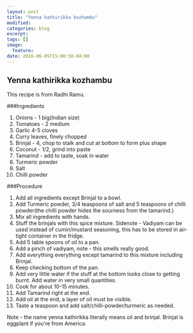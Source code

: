 ```yaml
---
layout: post
title: "Yenna kathirikka kozhambu"
modified:
categories: blog
excerpt:
tags: []
image:
  feature:
date: 2016-06-05T15:00:58-04:00
---
```

## Yenna kathirikka kozhambu

This recipe is from Radhi Ramu.

###Ingredients

1. Onions - 1 big(Indian size)
2. Tomatoes - 2 medium
3. Garlic 4-5 cloves
4. Curry leaves, finely chopped
5. Brinjal - 4, chop to stalk and cut at bottom to form plus shape
6. Coconut - 1/2, grind into paste
7. Tamarind - add to taste, soak in water
8. Turmeric powder
9. Salt
10. Chilli powder

###Procedure

1. Add all ingredients except Brinjal to a bowl.
2. Add Turmeric powder, 3/4 teaspoons of salt and 5 teaspoons of chilli powder(the chilli powder
hides the sourness from the tamarind.)
3. Mix all ingredients with hands.
4. Stuff the brinjals with this spice mixture.
Sidenote - Vadiyam can be used instead of cumin/mustard seasoning, this has to be stored in air-tight
container in the fridge.
6. Add 5 table spoons of oil to a pan.
7. Add a pinch of vadiyam, note - this smells really good.
8. Add everything everything except tamarind to this mixture including Brinjal.
9. Keep checking bottom of the pan.
10. Add very little water if the stuff at the bottom looks close to getting burnt. Add water in very small
quantities.
11. Cook for about 10-15 minutes.
12. Add Tamarind right at the end.
13. Add oil at the end, a layer of oil must be visible.
14. Taste a teaspoon and add salt/chilli-powder/turmeric as needed.

Note - the name yenna kathirikka literally means oil and brinjal. Brinjal is eggplant if you're from America.
